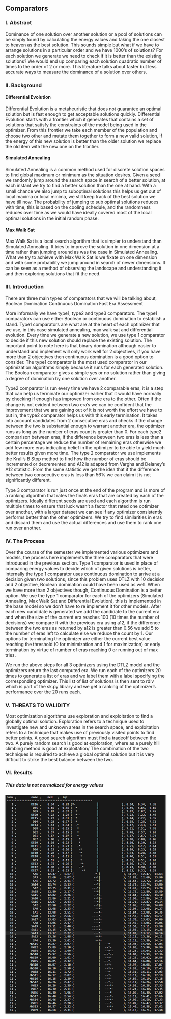 ## Comparators

### I.	Abstract
Dominance of one solution over another solution or a pool of solutions can be simply found by calculating the energy values and taking the one closest to heaven as the best solution. This sounds simple but what if we have to arrange solutions in a particular order and we have 1000’s of solutions? For each solution we generate we need to check if it is better than the existing solutions? We would end up comparing each solution quadratic number of times to the order of 2 or more. This literature talks about faster but less accurate ways to measure the dominance of a solution over others.
### II.	Background

#### Differential Evolution

Differential Evolution is a metaheuristic that does not guarantee an optimal solution but is fast enough to get acceptable solutions quickly. Differential Evolution starts with a frontier which it generates that contains a set of solutions that satisfy the constraints of the model being used in the optimizer. From this frontier we take each member of the population and choose two other and mutate them together to form a new valid solution, if the energy of this new solution is better than the older solution we replace the old item with the new one on the frontier.

#### Simulated Annealing

Simulated Annealing is a common method used for discrete solution spaces to find global maximum or minimum as the situation desires. Given a seed we randomly jump around the search space in search of a better solution, at each instant we try to find a better solution than the one at hand. With a small chance we also jump to suboptimal solutions this helps us get out of local maxima or local minima, we still keep track of the best solution we have till now. The probability of jumping to sub optimal solutions reduces with time, this is based on the cooling schedule, and the randomness reduces over time as we would have ideally covered most of the local optimal solutions in the initial random phase.

#### Max Walk Sat

Max Walk Sat is a local search algorithm that is simpler to understand than Simulated Annealing. It tries to improve the solution in one dimension at a time rather than jumping around as was the case in Simulated Annealing. What we try to achieve with Max Walk Sat is we fixate on one dimension and with some probability we jump around in search of newer dimensions. It can be seen as a method of observing the landscape and understanding it and then exploring solutions that fit the need.

### III.	Introduction
There are three main types of comparators that we will be talking about,
	Boolean Domination
	Continuous Domination
	Fast Era Assessment

More informally we have type1, type2 and type3 comparators. The type1 comparators can use either Boolean or continuous domination to establish a stand. Type1 comparators are what are at the heart of each optimizer that we use, in this case simulated annealing, max walk sat and differential evolution. Every time we generate a new solution, we use type 1 comparator to decide if this new solution should replace the existing solution. The important point to note here is that binary domination although easier to understand and implement will only work well for 2 objectives, if you have more than 2 objectives then continuous domination is a good option to consider. The type1 comparator is the most used comparator in our optimization algorithms simply because it runs for each generated solution. The Boolean comparator gives a simple yes or no solution rather than giving a degree of domination by one solution over another.

Type2 comparator is run every time we have 2 comparable eras, it is a step that can help us terminate our optimizer earlier that it would have normally by checking if enough has improved from one era to the other. Often if the change is not evident between two era’s we can be confident that the improvement that we are gaining out of it is not worth the effort we have to put in, the type2 comparator helps us with this early termination. It takes into account candidates from 2 consecutive eras and checks if the change between the two is substantial enough to warrant another era, the optimizer runs as long as the number of eras count is greater than 0. For each type2 comparison between eras, if the difference between two eras is less than a certain percentage we reduce the number of remaining eras otherwise we add few more eras indicating belief in the optimizer to be able to yield much better results given more time. The type 2 comparator we use implements the Krall’s B Stop method to find how the number of eras should be incremented or decremented and A12 is adapted from Vargha and Delaney’s A12 statistic. From the same statistic we get the idea that if the difference between two consecutive eras is less than 56% we can claim it is not significantly different.

Type 3 comparator is run just once at the end of the program and is more of a ranking algorithm that rates the finals eras that are created by each of the optimizers. Ideally different seeds are used and each algorithm is run multiple times to ensure that luck wasn’t a factor that rated one optimizer over another, with a larger dataset we can see if any optimizer consistently performs better than the other optimizers. We try to find similarities in eras and discard them and use the actual differences and use them to rank one run over another.

### IV.	The Process

Over the course of the semester we implemented various optimizers and models, the process here implements the three comparators that were introduced in the previous section. Type 1 comparator is used in place of comparing energy values to decide which of given solutions is better, internally the type 1 comparator uses continuous domination to arrive at a decision given two solutions, since this problem uses DTLZ with 10 decision and 2 objective, Boolean domination could have been used as well. When we have more than 2 objectives though, Continuous Domination is a better option. We use the type 1 comparator for each of the optimizers (Simulated Annealing, Max Walk Sat and Differential Evolution), this is implemented in the base model so we don’t have to re implement it for other models. After each new candidate is generated we add the candidate to the current era and when the size of the current era reaches 100 (10 times the number of decisions) we compare it with the previous era using a12, if the difference between the two eras as returned by a12 is greater than 0.56 we add 5 to the number of eras left to calculate else we reduce the count by 1. Our options for terminating the optimizer are either the current best value reaching the threshold (0 for minimization and 1 for maximization) or early termination by virtue of number of eras reaching 0 or running out of max tries.

We run the above steps for all 3 optimizers using the DTLZ model and the optimizers return the last computed era. We run each of the optimizers 20 times to generate a list of eras and we label them with a label specifying the corresponding optimizer. This list of list of solutions is then sent to rdiv which is part of the sk.py library and we get a ranking of the optimizer’s performance over the 20 runs each.

### V.	THREATS TO VALIDITY
Most optimization algorithms use exploration and exploitation to find a globally optimal solution. Exploration refers to a technique used to investigate new and unknown areas in the search space, and exploitation refers to a technique that makes use of previously visited points to find better points. A good search algorithm must find a tradeoff between the two. A purely random search is good at exploration, where as a purely hill climbing method is good at exploitation/ The combination of the two techniques is required to achieve a global optimal solution but it is very difficult to strike the best balance between the two.
### VI.	Results

##### This data is not normalized for energy values
![result_sk](https://github.com/Lost-In-MASE/x9115AAP/raw/master/hw/code/8/images/sn.PNG)

